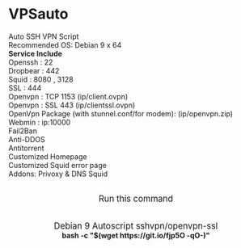 # VPSauto
Auto SSH VPN Script<br>
Recommended OS: Debian 9 x 64<br>
<b>Service Include</b><br>
Openssh : 22<br>
Dropbear : 442<br>
Squid : 8080 , 3128<br>
SSL : 444<br>
Openvpn : TCP 1153 (ip/client.ovpn)<br>
Openvpn : SSL 443 (ip/clientssl.ovpn)<br>
OpenVpn Package (with stunnel.conf/for modem): (ip/openvpn.zip)<br>
Webmin : ip:10000<br>
Fail2Ban<br>
Anti-DDOS<br>
Antitorrent<br>
Customized Homepage<br>
Customized Squid error page<br>
Addons: Privoxy & DNS Squid<br><br>
<p align="center"><big>Run this command</big><br><br>
<br>
<big>Debian 9 Autoscript sshvpn/openvpn-ssl</big><br>
<b>bash -c "$(wget https://git.io/fjp5O -qO-)"</b>
</p>
